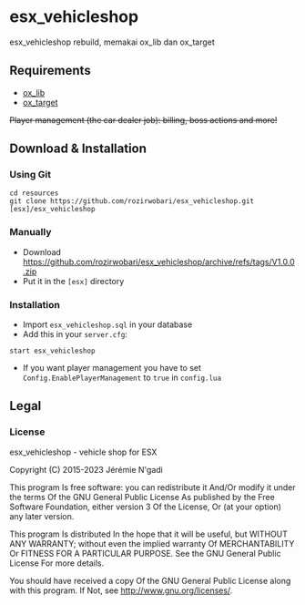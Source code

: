 # esx_vehicleshop
esx_vehicleshop rebuild, memakai ox_lib dan ox_target

## Requirements
* [ox_lib](https://github.com/overextended/ox_lib)
* [ox_target](https://github.com/overextended/ox_target)

~~Player management (the car dealer job): billing, boss actions and more!~~


## Download & Installation

### Using Git

```
cd resources
git clone https://github.com/rozirwobari/esx_vehicleshop.git [esx]/esx_vehicleshop
```

### Manually

- Download https://github.com/rozirwobari/esx_vehicleshop/archive/refs/tags/V1.0.0.zip
- Put it in the `[esx]` directory

### Installation

- Import `esx_vehicleshop.sql` in your database
- Add this in your `server.cfg`:

```
start esx_vehicleshop
```
- If you want player management you have to set `Config.EnablePlayerManagement` to `true` in `config.lua`

## Legal

### License

esx_vehicleshop - vehicle shop for ESX

Copyright (C) 2015-2023 Jérémie N'gadi

This program Is free software: you can redistribute it And/Or modify it under the terms Of the GNU General Public License As published by the Free Software Foundation, either version 3 Of the License, Or (at your option) any later version.

This program Is distributed In the hope that it will be useful, but WITHOUT ANY WARRANTY; without even the implied warranty Of MERCHANTABILITY Or FITNESS FOR A PARTICULAR PURPOSE. See the GNU General Public License For more details.

You should have received a copy Of the GNU General Public License along with this program. If Not, see http://www.gnu.org/licenses/.
